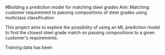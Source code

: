 #Building a prediction model for matching steel grades
Aim: Matching customer requirement to passing compositions of steel grades using multiclass classification

This project aims to explore the possibility of using an ML prediction model to find the closest steel grade match on passing compositions to a given customer's requirements.

Training data has been 

